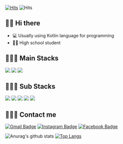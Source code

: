 
[![Hits](https://hits.seeyoufarm.com/api/count/incr/badge.svg?url=https://github.com/minhyuuk%2Fhit-counter&count_bg=%23E3DC68&title_bg=%23555555&icon=github.svg&icon_color=%23E7E7E7&title=hits&edge_flat=false)](https://hits.seeyoufarm.com) ![Hits](https://img.shields.io/github/followers/minhyuuk?label=Follow)


## 👋🏻 Hi there

- 💻 Usually using Kotlin language for programming
- 👨🏻 High school student
 
## 👨🏻‍💻 Main Stacks

<p align = "Left">
    <img src="https://img.shields.io/badge/Android-3DDC84?style=flat-square&logo=android&logoColor=white"/>
    <img src="https://img.shields.io/badge/Kotlin-0095D5?style=flat-square&logo=kotlin&logoColor=white"/> 
    <img src="https://img.shields.io/badge/Java-007396?style=flat-square&logo=Java&logoColor=white"/>
</p>

## 👨🏻‍🎓 Sub Stacks

<p align = "Left">
    <img src="https://img.shields.io/badge/HTML-E34F26?style=flat-square&logo=html5&logoColor=white"/>
    <img src="https://img.shields.io/badge/CSS-1572B6?style=flat-square&logo=css3&logoColor=white"/>
    <img src="https://img.shields.io/badge/Javascript-ffb13b?style=flat-square&logo=javascript&logoColor=white"/>
    <img src="https://img.shields.io/badge/Spring-6DB33F?style=flat-square&logo=Spring&logoColor=white"/>
    <img src="https://img.shields.io/badge/C-A8B9CC?style=flat-square&logo=C&logoColor=white"/>
</p>

## 🙋🏻‍♂ Contact me

[![Gmail Badge](https://img.shields.io/badge/-Gmail-c14438?style=flat-square&logo=Gmail&logoColor=white&link=mailto:jlssteeve1@gmail.com)](mailto:jlssteeve1@gmail.com) [![Instagram Badge](https://img.shields.io/badge/-Instagram-dd2a7b?style=flat-square&logo=instagram&logoColor=white&link=https://www.instagram.com/m.__.hyukxx/)](https://www.instagram.com/m.__.hyukxx/) [![Facebook Badge](https://img.shields.io/badge/-Facebook-0000ff?style=flat-square&logo=Facebook&logoColor=white&link=https://www.facebook.com/profile.php?id=100012158708089)](https://www.facebook.com/profile.php?id=100012158708089)

![Anurag's github stats](https://github-readme-stats.vercel.app/api?username=minhyuuk&show_icons=true&theme=radical) [![Top Langs](https://github-readme-stats.vercel.app/api/top-langs/?username=minhyuuk&layout=compact)](https://github.com/anuraghazra/github-readme-stats)




<!--
**Minhyuk Jung/minhyuuk** is a ✨ _special_ ✨ repository because its `README.md` (this file) appears on your GitHub profile.

Here are some ideas to get you started:

- 🔭 I’m currently working on ...
- 🌱 I’m currently learning ...
- 👯 I’m looking to collaborate on ...
- 🤔 I’m looking for help with ...
- 💬 Ask me about ...
- 📫 How to reach me: ...
- 😄 Pronouns: ...
- ⚡ Fun fact: ...
-->



